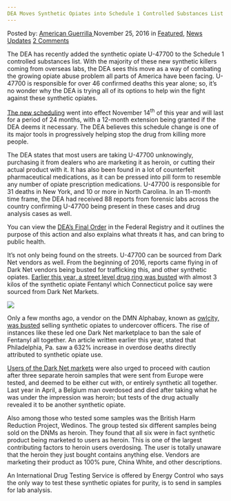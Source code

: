 ```yaml
---
DEA Moves Synthetic Opiates into Schedule 1 Controlled Substances List
---
```

<article class="post-listing post-16569 post type-post status-publish format-standard has-post-thumbnail hentry  tag-controlled tag-dea tag-list tag-moves tag-opiates tag-schedule tag-substances tag-synthetic">
    <div class="post-inner">
        <span>Posted by: <a href="https://www.deepdotweb.com/author/americanguerrilla/" title="">American Guerrilla </a></span>
    <span>November 25, 2016</span>
    <span>in <a href="https://www.deepdotweb.com/category/deepdot-news/" rel="category tag">Featured</a>, <a href="https://www.deepdotweb.com/category/news-updates/" rel="category tag">News Updates</a></span>
    <span><a href="https://www.deepdotweb.com/2016/11/25/dea-moves-synthetic-opiates-schedule-1-controlled-substances-list/#comments">2 Comments</a></span>
    </p>
    <div class="clear"></div>
    <div class="entry">
    <p>The DEA has recently added the synthetic opiate U-47700 to the Schedule 1 controlled substances list. With the majority of these new synthetic killers coming from overseas labs, the DEA sees this move as a way of combating the growing opiate abuse problem all parts of America have been facing. U-47700 is responsible for over 46 confirmed deaths this year alone; so, it’s no wonder why the DEA is trying all of its options to help win the fight against these synthetic opiates.</p>
    <p><a href="https://www.dea.gov/divisions/hq/2016/hq111016.shtml">The new scheduling</a> went into effect November 14<sup>th</sup> of this year and will last for a period of 24 months, with a 12-month extension being granted if the DEA deems it necessary. The DEA believes this schedule change is one of its major tools in progressively helping stop the drug from killing more people.</p>
    <p>The DEA states that most users are taking U-47700 unknowingly, purchasing it from dealers who are marketing it as heroin, or cutting their actual product with it. It has also been found in a lot of counterfeit pharmaceutical medications, as it can be pressed into pill form to resemble any number of opiate prescription medications. U-47700 is responsible for 31 deaths in New York, and 10 or more in North Carolina. In an 11-month time frame, the DEA had received 88 reports from forensic labs across the country confirming U-47700 being present in these cases and drug analysis cases as well.</p>
    <p>You can view the <a href="https://s3.amazonaws.com/public-inspection.federalregister.gov/2016-27357.pdf">DEA’s Final Order</a> in the Federal Registry and it outlines the purpose of this action and also explains what threats it has, and can bring to public health.</p>
    <p>It’s not only being found on the streets. U-47700 can be sourced from Dark Net vendors as well. From the beginning of 2016, reports came flying in of Dark Net vendors being busted for trafficking this, and other synthetic opiates. <a href="https://www.deepdotweb.com/2016/05/30/police-say-fentanyl-bust-ties-dark-net/">Earlier this year, a street level drug ring was busted</a> with almost 3 kilos of the synthetic opiate Fentanyl which Connecticut police say were sourced from Dark Net Markets.</p>
    <p><img class="wp-image-16570 aligncenter" src="https://www.deepdotweb.com/wp-content/uploads/2016/11/word-image-12.jpeg" srcset="https://www.deepdotweb.com/wp-content/uploads/2016/11/word-image-12.jpeg 650w, https://www.deepdotweb.com/wp-content/uploads/2016/11/word-image-12-150x150.jpeg 150w, https://www.deepdotweb.com/wp-content/uploads/2016/11/word-image-12-300x300.jpeg 300w, https://www.deepdotweb.com/wp-content/uploads/2016/11/word-image-12-55x55.jpeg 55w, https://www.deepdotweb.com/wp-content/uploads/2016/11/word-image-12-50x50.jpeg 50w" sizes="(max-width: 650px) 100vw, 650px"/></p>
    <p>Only a few months ago, a vendor on the DMN Alphabay, known as <a href="https://www.deepdotweb.com/2016/08/04/florida-man-arrested-selling-fentanyl-undercover-agents-alphabay/">owlcity, was busted</a> selling synthetic opiates to undercover officers. The rise of instances like these led one Dark Net marketplace to ban the sale of Fentanyl all together. An article written earlier this year, stated that Philadelphia, Pa. saw a 632% increase in overdose deaths directly attributed to synthetic opiate use.</p>
    <p><a href="https://www.deepdotweb.com/2015/10/17/warning-fentanyl-being-sold-as-heroin/">Users of the Dark Net markets</a> were also urged to proceed with caution after three separate heroin samples that were sent from Europe were tested, and deemed to be either cut with, or entirely synthetic all together. Last year in April, a Belgium man overdosed and died after taking what he was under the impression was heroin; but tests of the drug actually revealed it to be another synthetic opiate.</p>
    <p>Also among those who tested some samples was the British Harm Reduction Project, Wedinos. The group tested six different samples being sold on the DNMs as heroin. They found that all six were in fact synthetic product being marketed to users as heroin. This is one of the largest contributing factors to heroin users overdosing. The user is totally unaware that the heroin they just bought contains anything else. Vendors are marketing their product as 100% pure, China White, and other descriptions.</p>
    <p>An International Drug Testing Service is offered by Energy Control who says the only way to test these synthetic opiates for purity, is to send in samples for lab analysis.</p>
    </div>
    <span style="display:none"><a href="https://www.deepdotweb.com/tag/controlled/" rel="tag">controlled</a> <a href="https://www.deepdotweb.com/tag/dea/" rel="tag">dea</a> <a href="https://www.deepdotweb.com/tag/list/" rel="tag">list</a> <a href="https://www.deepdotweb.com/tag/moves/" rel="tag">moves</a> <a href="https://www.deepdotweb.com/tag/opiates/" rel="tag">opiates</a> <a href="https://www.deepdotweb.com/tag/schedule/" rel="tag">schedule</a> <a href="https://www.deepdotweb.com/tag/substances/" rel="tag">substances</a> <a href="https://www.deepdotweb.com/tag/synthetic/" rel="tag">synthetic</a></span> <span style="display:none" class="updated">2016-11-25</span>
    <div style="display:none" class="vcard author" itemprop="author" itemscope itemtype="http://schema.org/Person"><strong class="fn" itemprop="name"><a href="https://www.deepdotweb.com/author/americanguerrilla/" title="Posts by American Guerrilla" rel="author">American Guerrilla</a></strong></div>
    </div>
</article>


